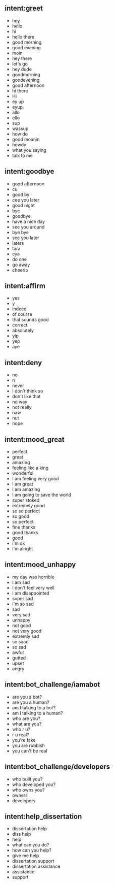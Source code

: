 ## intent:greet
- hey
- hello
- hi
- hello there
- good morning
- good evening
- moin
- hey there
- let's go
- hey dude
- goodmorning
- goodevening
- good afternoon
- hi there
- Hi
- ey up
- eyup
- allo
- ello
- sup
- wassup
- how do
- good moanin
- howdy
- what you saying
- talk to me

## intent:goodbye
- good afternoon
- cu
- good by
- cee you later
- good night
- bye
- goodbye
- have a nice day
- see you around
- bye bye
- see you later
- laters
- tara
- cya
- do one
- go away
- cheerio

## intent:affirm
- yes
- y
- indeed
- of course
- that sounds good
- correct
- absolutely
- yip
- yep
- aye

## intent:deny
- no
- n
- never
- I don't think so
- don't like that
- no way
- not really
- naw
- nut
- nope

## intent:mood_great
- perfect
- great
- amazing
- feeling like a king
- wonderful
- I am feeling very good
- I am great
- I am amazing
- I am going to save the world
- super stoked
- extremely good
- so so perfect
- so good
- so perfect
- fine thanks
- good thanks
- good
- i'm ok
- i'm alright

## intent:mood_unhappy
- my day was horrible
- I am sad
- I don't feel very well
- I am disappointed
- super sad
- I'm so sad
- sad
- very sad
- unhappy
- not good
- not very good
- extremly sad
- so saad
- so sad
- awful
- gutted
- upset
- angry

## intent:bot_challenge/iamabot
- are you a bot?
- are you a human?
- am I talking to a bot?
- am I talking to a human?
- who are you?
- what are you?
- who r u?
- r u real?
- you're fake
- you are rubbish
- you can't be real

## intent:bot_challenge/developers
- who built you?
- who developed you?
- who owns you?
- owners
- developers

## intent:help_dissertation
- dissertation help
- diss help
- help
- what can you do?
- how can you help?
- give me help
- dissertation support
- dissertation assistance
- assistance
- support
